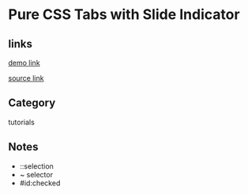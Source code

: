 # Pure CSS Tabs with Slide Indicator

## links
[demo link](https://aldopolojr.github.io/css-tabs/)

[source link](https://youtu.be/QtwXQdlvyWA)

## Category
tutorials

## Notes
- ::selection
- ~ selector
- #id:checked